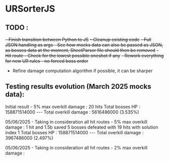 # URSorterJS

## TODO :

~~- Finish transition between Python to JS~~
~~- Cleanup existing code~~
~~- Full JSON handling as args - See how mocks data can also be passed as JSON, as bosses data at the moment, SheetParser file should then be removed~~
~~- Hit route - Check for the lowest possible oneshot if any~~
~~- Rework everything for new UR rules - no forced boss order~~
- Refine damage computation algorithm if possible, it can be sharper

## Testing results evolution (March 2025 mocks data):

Initial result - 5% max overkill damage :
20 hits
Total bosses HP : 158871514000 --- Total overkill damage : 5616486000 (3.535%)

05/06/2025 - Taking in consideration all hit routes - 5% max overkill damage : 1 hit and 1.5b saved
5 bosses defeated with 19 hits with solution index 1
Total bosses HP : 158871514000 --- Total overkill damage : 3967486000 (2.497%)

05/06/2025 - Taking in consideration all hit routes - 2% max overkill damage :